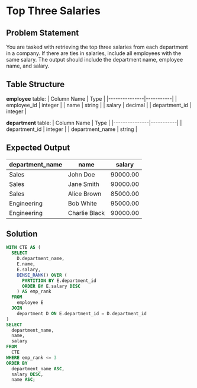 # Top Three Salaries

## Problem Statement
You are tasked with retrieving the top three salaries from each department in a company. If there are ties in salaries, include all employees with the same salary. The output should include the department name, employee name, and salary.

## Table Structure
**employee** table:
| Column Name   | Type      |
|---------------|-----------|
| employee_id   | integer   |
| name          | string    |
| salary        | decimal    |
| department_id | integer    |

**department** table:
| Column Name   | Type      |
|---------------|-----------|
| department_id | integer   |
| department_name | string  |

## Expected Output
| department_name | name       | salary  |
|------------------|------------|---------|
| Sales            | John Doe  | 90000.00|
| Sales            | Jane Smith | 90000.00|
| Sales            | Alice Brown| 85000.00|
| Engineering      | Bob White  | 95000.00|
| Engineering      | Charlie Black| 90000.00|

## Solution

```sql
WITH CTE AS (
  SELECT 
    D.department_name,
    E.name,
    E.salary,
    DENSE_RANK() OVER (
      PARTITION BY E.department_id
      ORDER BY E.salary DESC
    ) AS emp_rank
  FROM 
    employee E
  JOIN
    department D ON E.department_id = D.department_id
)
SELECT
  department_name,
  name,
  salary
FROM
  CTE
WHERE emp_rank <= 3
ORDER BY 
  department_name ASC, 
  salary DESC, 
  name ASC;

